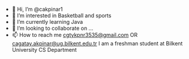 - 👋 Hi, I’m @cakpinar1
- 👀 I’m interested in Basketball and sports
- 🌱 I’m currently learning Java
- 💞️ I’m looking to collaborate on ...
- 📫 How to reach me cgtykpnr3535@gmail.com OR cagatay.akpinar@ug.bilkent.edu.tr
I am a freshman student at Bilkent University CS Department
<!---
cakpinar1/cakpinar1 is a ✨ special ✨ repository because its `README.md` (this file) appears on your GitHub profile.
You can click the Preview link to take a look at your changes.
--->
